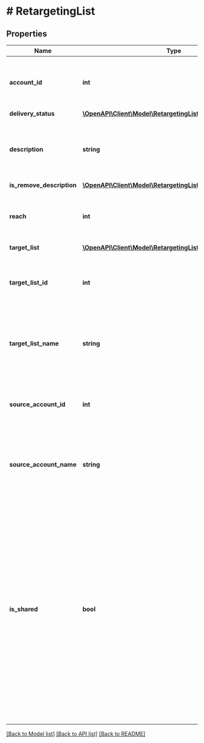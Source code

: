 # # RetargetingList

## Properties

Name | Type | Description | Notes
------------ | ------------- | ------------- | -------------
**account_id** | **int** | &lt;div lang&#x3D;\&quot;ja\&quot;&gt; アカウントIDです。&lt;br&gt; このフィールドは、レスポンスの際に返却されますが、リクエストの際には無視されます。 &lt;/div&gt; &lt;div lang&#x3D;\&quot;en\&quot;&gt; Account ID.&lt;br&gt; Although this field will be returned in the response, it will be ignored on input. &lt;/div&gt; | [optional]
**delivery_status** | [**\OpenAPI\Client\Model\RetargetingListServiceDeliveryStatus**](RetargetingListServiceDeliveryStatus.md) |  | [optional]
**description** | **string** | &lt;div lang&#x3D;\&quot;ja\&quot;&gt; ターゲットリストの説明です。&lt;br&gt; このフィールドは、ADDおよびSET時に省略可能となり、REMOVE時に無視されます。 &lt;/div&gt; &lt;div lang&#x3D;\&quot;en\&quot;&gt; Description of Target List.&lt;br&gt; This field is optional in ADD and SET operation, and will be ignored in REMOVE operation. &lt;/div&gt; | [optional]
**is_remove_description** | [**\OpenAPI\Client\Model\RetargetingListServiceIsRemoveFlg**](RetargetingListServiceIsRemoveFlg.md) |  | [optional]
**reach** | **int** | &lt;div lang&#x3D;\&quot;ja\&quot;&gt; リーチ数です。&lt;br&gt; このフィールドは、レスポンスの際に返却されますが、リクエストの際には無視されます。 &lt;/div&gt; &lt;div lang&#x3D;\&quot;en\&quot;&gt; Number of reaches.&lt;br&gt; Although this field will be returned in the response, it will be ignored on input. &lt;/div&gt; | [optional]
**target_list** | [**\OpenAPI\Client\Model\RetargetingListServiceTargetList**](RetargetingListServiceTargetList.md) |  | [optional]
**target_list_id** | **int** | &lt;div lang&#x3D;\&quot;ja\&quot;&gt; ターゲットリストIDです。&lt;br&gt; このフィールドは、SETおよびREMOVE時に必須となり、ADD時には無視されます。 &lt;/div&gt; &lt;div lang&#x3D;\&quot;en\&quot;&gt; Target List ID.&lt;br&gt; This field is required in SET and REMOVE operation, and will be ignored in ADD operation. &lt;/div&gt; | [optional]
**target_list_name** | **string** | &lt;div lang&#x3D;\&quot;ja\&quot;&gt; ターゲットリスト名です。&lt;br&gt; このフィールドは、ADD時は必須、SET時は省略可能となり、REMOVE時は無視されます。 &lt;/div&gt; &lt;div lang&#x3D;\&quot;en\&quot;&gt; Target List name.&lt;br&gt; This field is required in ADD operation, optional in SET operation, and will be ignored in REMOVE operation. &lt;/div&gt; | [optional]
**source_account_id** | **int** | &lt;div lang&#x3D;\&quot;ja\&quot;&gt;   共有元アカウントIDです。&lt;br&gt;   このフィールドは、レスポンスの際に返却されますが、リクエストの際には無視されます。 &lt;/div&gt; &lt;div lang&#x3D;\&quot;en\&quot;&gt;   Account ID of the sharing source.&lt;br&gt;   Although this field will be returned in the response, it will be ignored on input. &lt;/div&gt; | [optional]
**source_account_name** | **string** | &lt;div lang&#x3D;\&quot;ja\&quot;&gt;   共有元アカウント名です。&lt;br&gt;   このフィールドは、レスポンスの際に返却されますが、リクエストの際には無視されます。 &lt;/div&gt; &lt;div lang&#x3D;\&quot;en\&quot;&gt;   Account name of the sharing source.&lt;br&gt;   Although this field will be returned in the response, it will be ignored on input. &lt;/div&gt; | [optional]
**is_shared** | **bool** | &lt;div lang&#x3D;\&quot;ja\&quot;&gt;   RetargetingListServiceIsSharedは、ターゲットリストの共有ステータスを示します。&lt;br&gt;   このフィールドは、レスポンスの際に返却されますが、リクエストの際には無視されます。 &lt;/div&gt; &lt;div lang&#x3D;\&quot;en\&quot;&gt;   RetargetingListServiceIsShared describes the sharing status of the target list.&lt;br&gt;   Although this field will be returned in the response, it will be ignored on input. &lt;/div&gt; &lt;hr&gt; &lt;dl class&#x3D;term&gt;   &lt;dt class&#x3D;\&quot;term__item\&quot;&gt;TRUE&lt;/dt&gt;   &lt;dd class&#x3D;\&quot;term__desc\&quot;&gt;&lt;span lang&#x3D;\&quot;ja\&quot;&gt;共有されたターゲットリストです。&lt;/span&gt;&lt;span lang&#x3D;\&quot;en\&quot;&gt;The shared target list.&lt;/span&gt;&lt;/dd&gt;   &lt;dt class&#x3D;\&quot;term__item\&quot;&gt;FALSE&lt;/dt&gt;   &lt;dd class&#x3D;\&quot;term__desc\&quot;&gt;&lt;span lang&#x3D;\&quot;ja\&quot;&gt;共有されていないターゲットリストです。&lt;/span&gt;&lt;span lang&#x3D;\&quot;en\&quot;&gt;The non-shared target list.&lt;/span&gt;&lt;/dd&gt;   &lt;dt class&#x3D;\&quot;term__item\&quot;&gt;UNKNOWN&lt;/dt&gt;   &lt;dd class&#x3D;\&quot;term__desc\&quot;&gt;&lt;span lang&#x3D;\&quot;ja\&quot;&gt;未知の値です。&lt;/span&gt;&lt;span lang&#x3D;\&quot;en\&quot;&gt;Unknown Value&lt;/span&gt;&lt;/dd&gt; &lt;/dl&gt; | [optional]

[[Back to Model list]](../../README.md#models) [[Back to API list]](../../README.md#endpoints) [[Back to README]](../../README.md)
